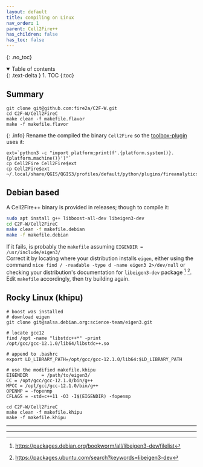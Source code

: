```yaml
---
layout: default
title: compiling on Linux
nav_order: 1
parent: Cell2Fire++
has_children: false
has_toc: false
---
```

{: .no_toc}
<details open markdown="block">
  <summary>
    Table of contents
  </summary>
  {: .text-delta }
1. TOC
{:toc}
</details>

## Summary
```
git clone git@github.com:fire2a/C2F-W.git
cd C2F-W/Cell2FireC
make clean -f makefile.flavor
make -f makefile.flavor
```

{: .info}
Rename the compiled the binary `Cell2Fire` so the [toolbox-plugin] uses it:
```
ext=`python3 -c "import platform;print(f'.{platform.system()}.{platform.machine()}')"`
cp Cell2Fire Cell2Fire$ext
cp Cell2Fire$ext ~/.local/share/QGIS/QGIS3/profiles/default/python/plugins/fireanalyticstoolbox/simulator/C2F/Cell2FireC/.
```

## Debian based
A Cell2Fire++ binary is provided in releases; though to compile it:
```bash
sudo apt install g++ libboost-all-dev libeigen3-dev
cd C2F-W/Cell2FireC
make clean -f makefile.debian
make -f makefile.debian
```  
If it fails, is probably the `makefile` assuming `EIGENDIR = /usr/include/eigen3/`  
Correct it by locating where your distribution installs `eigen`, either using the command `nice find / -readable -type d -name eigen3 2>/dev/null` or checking your distribution's documentation for `libeigen3-dev` package [^1] [^2]. Edit `makefile` accordingly, then try building again. 

## Rocky Linux (khipu)
```
# boost was installed
# download eigen
git clone git@salsa.debian.org:science-team/eigen3.git

# locate gcc12
find /opt -name "libstdc++*" -print
/opt/gcc/gcc-12.1.0/lib64/libstdc++.so

# append to .bashrc
export LD_LIBRARY_PATH=/opt/gcc/gcc-12.1.0/lib64:$LD_LIBRARY_PATH

# use the modified makefile.khipu
EIGENDIR     = /path/to/eigen3/
CC = /opt/gcc/gcc-12.1.0/bin/g++
MPCC = /opt/gcc/gcc-12.1.0/bin/g++
OPENMP = -fopenmp
CFLAGS = -std=c++11 -O3 -I$(EIGENDIR) -fopenmp

cd C2F-W/Cell2FireC
make clean -f makefile.khipu
make -f makefile.khipu
```

----

[^1]: https://packages.debian.org/bookworm/all/libeigen3-dev/filelist
[^2]: https://packages.ubuntu.com/search?keywords=libeigen3-dev

----
[toolbox-plugin]: ../../docs/qgis-toolbox/README.html
